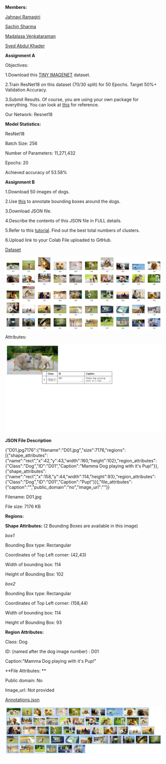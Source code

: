 **Members:**

[Jahnavi Ramagiri](https://canvas.instructure.com/courses/1804302/users/25685093)

[Sachin Sharma](https://canvas.instructure.com/courses/1804302/users/23724529)

[Madalasa Venkataraman](https://canvas.instructure.com/courses/1804302/users/25685106)

[Syed Abdul Khader](https://canvas.instructure.com/courses/1804302/users/25685109)

**Assignment A**

Objectives:

1.Download this [TINY IMAGENET](http://cs231n.stanford.edu/tiny-imagenet-200.zip) dataset.

2.Train ResNet18 on this dataset (70/30 split) for 50 Epochs. Target 50%+ Validation Accuracy.

3.Submit Results. Of course, you are using your own package for everything. You can look at [this](https://github.com/sonugiri1043/Train_ResNet_On_Tiny_ImageNet/blob/master/Train_ResNet_On_Tiny_ImageNet.ipynb) for reference.


Our Network: Resnet18

**Model Statistics:**

ResNet18

Batch Size: 256

Number of Parameters: 11,271,432

Epochs: 20

Achieved accuracy of 53.58%


**Assignment B**

1.Download 50 images of dogs.

2.Use [this](http://www.robots.ox.ac.uk/~vgg/software/via/via_demo.html) to annotate bounding boxes around the dogs.

3.Download JSON file.

4.Describe the contents of this JSON file in FULL details.

5.Refer to this [tutorial](https://towardsdatascience.com/machine-learning-algorithms-part-9-k-means-example-in-python-f2ad05ed5203). Find out the best total numbers of clusters. 

6.Upload link to your Colab File uploaded to GitHub.


[Dataset](https://github.com/JahnaviRamagiri/EVA-B2/tree/master/S12_YOLO/12_B_Annotation/Dataset)

![](https://github.com/JahnaviRamagiri/EVA-B2/blob/master/S12_YOLO/12_B_Annotation/Dataset/dog_pics.png)

Attributes:

![](https://github.com/JahnaviRamagiri/EVA-B2/blob/master/S12_YOLO/12_B_Annotation/Dataset/Bounding%20box.png)


**JSON File Description**

{"D01.jpg7176":{"filename":"D01.jpg","size":7176,"regions":[{"shape_attributes":{"name":"rect","x":42,"y":43,"width":160,"height":102},"region_attributes":{"Class":"Dog","ID":"D01","Caption":"Mamma Dog playing with it's Pup!"}},{"shape_attributes":{"name":"rect","x":158,"y":44,"width":114,"height":93},"region_attributes":{"Class":"Dog","ID":"D01","Caption":"Pup!"}}],"file_attributes":{"caption":"","public_domain":"no","image_url":""}}

Filename: D01.jpg

File size: 7176 KB

**Regions:**

**Shape Attributes:** (2 Bounding Boxes are available in this image)

*box1*

Bounding Box type: Rectangular

Coordinates of Top Left corner: (42,43)

Width of bounding box: 114

Height of Bounding Box: 102

*box2*

Bounding Box type: Rectangular

Coordinates of Top Left corner: (158,44)

Width of bounding box: 114

Height of Bounding Box: 93

**Region Attributes:**

Class: Dog

ID: (named after the dog image number) : D01

Caption:"Mamma Dog playing with it's Pup!"

**File Attributes: **

Public domain: No

Image_url: Not provided

[Annotations.json](https://github.com/JahnaviRamagiri/EVA-B2/blob/master/S12_YOLO/12_B_Annotation/Dog_annotation_json.json)

![](https://github.com/JahnaviRamagiri/EVA-B2/blob/master/S12_YOLO/12_B_Annotation/Dataset/dog_annt.png)
